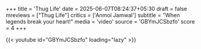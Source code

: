 +++
title = 'Thug Life'
date = 2025-06-07T08:24:37+05:30
draft = false
mreviews = ["Thug Life"]
critics = ['Anmol Jamwal']
subtitle = "When legends break your heart!"
media = 'video'
source = 'GBYmJCSbzfo'
score = 4
+++

{{< youtube id="GBYmJCSbzfo" loading="lazy" >}}
